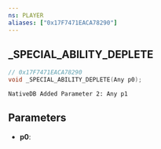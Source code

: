 ```yaml
---
ns: PLAYER
aliases: ["0x17F7471EACA78290"]
---
```

## _SPECIAL_ABILITY_DEPLETE

```c
// 0x17F7471EACA78290
void _SPECIAL_ABILITY_DEPLETE(Any p0);
```

```
NativeDB Added Parameter 2: Any p1
```

## Parameters
* **p0**: 

